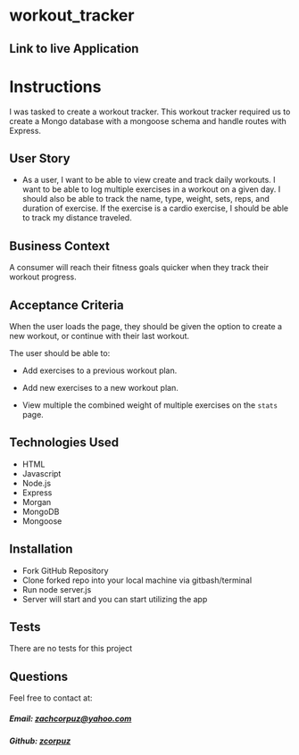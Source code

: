 # workout_tracker

## Link to live Application


# Instructions

I was tasked to create a workout tracker. This workout tracker required us to create a Mongo database with a mongoose schema and handle routes with Express.

## User Story

* As a user, I want to be able to view create and track daily workouts. I want to be able to log multiple exercises in a workout on a given day. I should also be able to track the name, type, weight, sets, reps, and duration of exercise. If the exercise is a cardio exercise, I should be able to track my distance traveled.

## Business Context

A consumer will reach their fitness goals quicker when they track their workout progress.

## Acceptance Criteria

When the user loads the page, they should be given the option to create a new workout, or continue with their last workout.

The user should be able to:

  * Add exercises to a previous workout plan.

  * Add new exercises to a new workout plan.

  * View multiple the combined weight of multiple exercises on the `stats` page.

## Technologies Used

  * HTML
  * Javascript
  * Node.js
  * Express
  * Morgan
  * MongoDB
  * Mongoose

## Installation
  * Fork GitHub Repository
  * Clone forked repo into your local machine via gitbash/terminal
  * Run node server.js
  * Server will start and you can start utilizing the app

## Tests

There are no tests for this project

## Questions  
Feel free to contact at:
##### Email: zachcorpuz@yahoo.com
##### Github: [zcorpuz](https://github.com/zcorpuz)